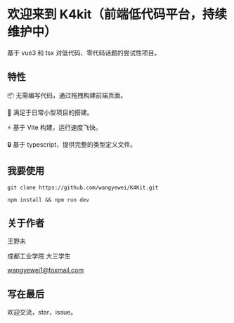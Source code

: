 <!--
 * @Author: YeWei Wang
 * @Date: 2022-01-04 16:00:28
 * @WeChat: Studio06k4
 * @Motto: 求知若渴，虚心若愚
 * @Description:
 * @LastEditTime: 2022-03-11 15:11:29
 * @Version: K4Kit | 智慧低代码平台
 * @FilePath: \k4kit\README.md
-->

# 欢迎来到 K4kit（前端低代码平台，持续维护中）

基于 vue3 和 tsx 对低代码、零代码话题的尝试性项目。

## 特性

📦 无需编写代码，通过拖拽构建前端页面。

📌 满足于日常小型项目的搭建。

⚡ 基于 Vite 构建，运行速度飞快。

🔒 基于 typescript，提供完整的类型定义文件。

## 我要使用

`git clone https://github.com/wangyewei/K4Kit.git`

`npm install && npm run dev`

## 关于作者

王野未

成都工业学院 大三学生

wangyewei1@foxmail.com

## 写在最后

欢迎交流，star，issue。
